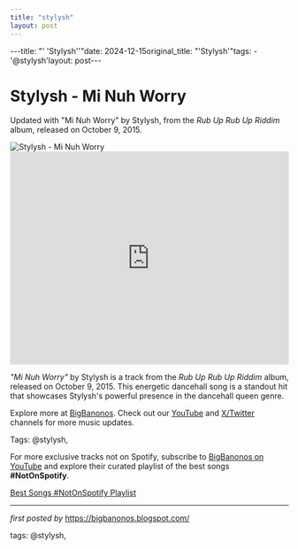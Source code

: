 ```yaml
---
title: "stylysh"
layout: post
---
```

---title: "' 'Stylysh''"date: 2024-12-15original_title: "'Stylysh'"tags:  - '@stylysh'layout: post---<!-- Title of the Post --><h1 >Stylysh - Mi Nuh Worry</h1> <!-- Introductory Text --><p >Updated with "Mi Nuh Worry" by Stylysh, from the *Rub Up Rub Up Riddim* album, released on October 9, 2015.</p> <!-- Featured Image --><div > <img src="https://i.ytimg.com/vi/QdNjrmvD_w8/hq720.jpg?sqp=-oaymwEhCK4FEIIDSFryq4qpAxMIARUAAAAAGAElAADIQj0AgKJD&rs=AOn4CLAdZsou6oGxy9i9mhUY76PvDzpdSg" alt="Stylysh - Mi Nuh Worry" /></div> <!-- YouTube Video Embed --><div > <iframe width="100%" height="385" src="https://www.youtube.com/embed/FvhmGVCZIwg" title="Stylysh - STILL NAH LEF / MI NUH WORRY" frameborder="0" allow="accelerometer; autoplay; clipboard-write; encrypted-media; gyroscope; picture-in-picture; web-share" referrerpolicy="strict-origin-when-cross-origin" allowfullscreen></iframe></div> <!-- Song Information --><div > <p><em>"Mi Nuh Worry"</em> by Stylysh is a track from the *Rub Up Rub Up Riddim* album, released on October 9, 2015. This energetic dancehall song is a standout hit that showcases Stylysh's powerful presence in the dancehall queen genre.</p></div> <!-- Footer Links --><div > <p>Explore more at <a href="https://bigbanonos.blogspot.com/" target="_blank">BigBanonos</a>. Check out our <a href="https://www.youtube.com/@BigBanonos" target="_blank">YouTube</a> and <a href="https://x.com/bigbanonos" target="_blank">X/Twitter</a> channels for more music updates.</p></div> <!-- Tags --><p >Tags: @stylysh,</p><!--Subscribe and Playlist Links--><div>    <p>For more exclusive tracks not on Spotify, subscribe to <a href="https://www.youtube.com/@BigBanonos" target="_blank">BigBanonos on YouTube</a> and explore their curated playlist of the best songs <strong>#NotOnSpotify</strong>.</p>    <p><a href="https://www.youtube.com/playlist?list=PLtuNtuTatqI0kFahUCbtbfenC_ET5O_tr" target="_blank">Best Songs #NotOnSpotify Playlist<br /></a></p></div><hr /><p><em>first posted by</em> <a href="https://bigbanonos.blogspot.com/" rel="noopener" target="_new">https://bigbanonos.blogspot.com/</a></p><p>tags: @stylysh,</p>